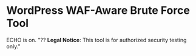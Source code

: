 # WordPress WAF-Aware Brute Force Tool 
ECHO is on.
"?? **Legal Notice**: This tool is for authorized security testing only." 
